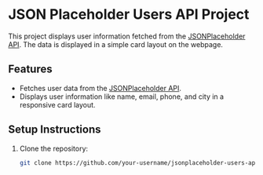 # JSON Placeholder Users API Project

This project displays user information fetched from the [JSONPlaceholder API](https://jsonplaceholder.typicode.com/users). The data is displayed in a simple card layout on the webpage.

## Features

- Fetches user data from the [JSONPlaceholder API](https://jsonplaceholder.typicode.com/users).
- Displays user information like name, email, phone, and city in a responsive card layout.

## Setup Instructions

1. Clone the repository:

   ```bash
   git clone https://github.com/your-username/jsonplaceholder-users-api.git
